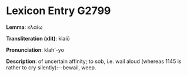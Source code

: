 # Lexicon Entry G2799

**Lemma**: κλαίω

**Transliteration (xlit)**: klaíō

**Pronunciation**: klah'-yo

**Description**:
of uncertain affinity; to sob, i.e. wail aloud (whereas 1145 is rather to cry silently):--bewail, weep.
